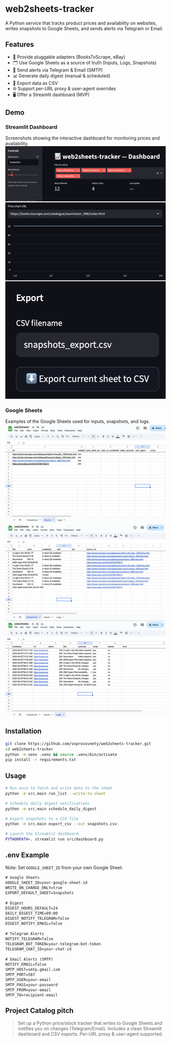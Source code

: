 # web2sheets-tracker

A Python service that tracks product prices and availability on websites, writes snapshots to Google Sheets, and sends alerts via Telegram or Email.

## Features
- 🧩 Provide pluggable adapters (BooksToScrape, eBay)
- 🗂 Use Google Sheets as a source of truth (Inputs, Logs, Snapshots)
- 🔔 Send alerts via Telegram & Email (SMTP)
- 📊 Generate daily digest (manual & scheduled)
- 🧪 Export data as CSV
- 🌐 Support per-URL proxy & user-agent overrides
- 🖥 Offer a Streamlit dashboard (MVP)

## Demo

### Streamlit Dashboard
Screenshots showing the interactive dashboard for monitoring prices and availability.
![Dashboard hero](docs/screens/dashboard_hero.png)
![Price chart](docs/screens/dashboard_chart.png)
![Export CSV](docs/screens/dashboard_export.png)

### Google Sheets
Examples of the Google Sheets used for inputs, snapshots, and logs.
![Inputs](docs/screens/sheets_inputs.png)
![Snapshots](docs/screens/sheets_snapshots.png)
![Logs](docs/screens/sheets_logs.png)

## Installation
```bash
git clone https://github.com/voprosovnety/web2sheets-tracker.git
cd web2sheets-tracker
python -m venv .venv && source .venv/bin/activate
pip install -r requirements.txt
```

## Usage
```bash
# Run once to fetch and write data to the sheet
python -m src.main run_list --write-to-sheet
```

```bash
# Schedule daily digest notifications
python -m src.main schedule_daily_digest
```

```bash
# Export snapshots to a CSV file
python -m src.main export_csv --out snapshots.csv
```

```bash
# Launch the Streamlit dashboard
PYTHONPATH=. streamlit run src/dashboard.py
```

## .env Example
Note: Set `GOOGLE_SHEET_ID` from your own Google Sheet.
```env
# Google Sheets
GOOGLE_SHEET_ID=your-google-sheet-id
WRITE_ON_CHANGE_ONLY=true
EXPORT_DEFAULT_SHEET=Snapshots

# Digest
DIGEST_HOURS_DEFAULT=24
DAILY_DIGEST_TIME=09:00
DIGEST_NOTIFY_TELEGRAM=false
DIGEST_NOTIFY_EMAIL=false

# Telegram Alerts
NOTIFY_TELEGRAM=false
TELEGRAM_BOT_TOKEN=your-telegram-bot-token
TELEGRAM_CHAT_ID=your-chat-id

# Email Alerts (SMTP)
NOTIFY_EMAIL=false
SMTP_HOST=smtp.gmail.com
SMTP_PORT=587
SMTP_USER=your-email
SMTP_PASS=your-password
SMTP_FROM=your-email
SMTP_TO=recipient-email
```

## Project Catalog pitch
> Set up a Python price/stock tracker that writes to Google Sheets and notifies you on changes (Telegram/Email). Includes a clean Streamlit dashboard and CSV exports. Per-URL proxy & user-agent supported.